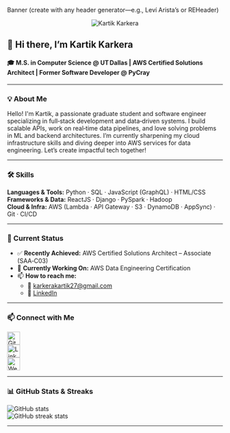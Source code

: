 Banner (create with any header generator—e.g., Leví Arista’s or REHeader)

<p align="center">
  <img src="./banner_2.png" alt="Kartik Karkera" />
</p>

## 👋 Hi there, I’m Kartik Karkera

#### 🎓 M.S. in Computer Science @ UT Dallas | AWS Certified Solutions Architect | Former Software Developer @ PyCray

---

### 💡 About Me

Hello! I'm Kartik, a passionate graduate student and software engineer specializing in full‑stack development and data‑driven systems. I build scalable APIs, work on real‑time data pipelines, and love solving problems in ML and backend architectures. I’m currently sharpening my cloud infrastructure skills and diving deeper into AWS services for data engineering. Let’s create impactful tech together!

---

### 🛠️ Skills

**Languages & Tools:** Python · SQL · JavaScript (GraphQL) · HTML/CSS  
**Frameworks & Data:** ReactJS · Django · PySpark · Hadoop  
**Cloud & Infra:** AWS (Lambda · API Gateway · S3 · DynamoDB · AppSync) · Git · CI/CD

---

### 🚀 Current Status

- ✅ **Recently Achieved:** AWS Certified Solutions Architect – Associate (SAA‑C03)
- 🔭 **Currently Working On:** AWS Data Engineering Certification
- 📫 **How to reach me:**
  - 📧 [karkerakartik27@gmail.com](mailto:karkerakartik27@gmail.com)
  - 🔗 [LinkedIn](https://www.linkedin.com/in/kartikkarkera/)

---

### 📫 Connect with Me

[<img src="https://cdn.jsdelivr.net/npm/simple-icons@3.0.1/icons/github.svg" alt="GitHub" height="30">](https://github.com/Kartik11082)  
[<img src="https://cdn.jsdelivr.net/npm/simple-icons@3.0.1/icons/linkedin.svg" alt="LinkedIn" height="30">](https://www.linkedin.com/in/kartikkarkera/)  
[<img src="https://cdn.jsdelivr.net/npm/simple-icons@3.0.1/icons/web.svg" alt="Website" height="30">](https://portfolio-sepia-chi-86.vercel.app/)

---

### 📊 GitHub Stats & Streaks

![GitHub stats](https://github-readme-stats.vercel.app/api?username=Kartik11082&show_icons=true)  
![GitHub streak stats](https://streak-stats.demolab.com/?user=Kartik11082)

---
